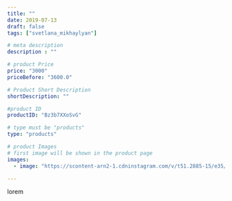 ```yaml
---
title: ""
date: 2019-07-13
draft: false
tags: ["svetlana_mikhaylyan"]

# meta description
description : ""

# product Price
price: "3000"
priceBefore: "3600.0"

# Product Short Description
shortDescription: ""

#product ID
productID: "Bz3b7XXoSvG"

# type must be "products"
type: "products"

# product Images
# first image will be shown in the product page
images:
  - image: "https://scontent-arn2-1.cdninstagram.com/v/t51.2885-15/e35/65968884_2619355484755806_1917474054674553198_n.jpg?se=7&tp=1&_nc_ht=scontent-arn2-1.cdninstagram.com&_nc_cat=106&_nc_ohc=yq9I2sV8f4wAX8kHcQT&ccb=7-4&oh=d3450ce257c70a9b51b8d53efb4d8d9b&oe=6083B41C&_nc_sid=86f79a&ig_cache_key=MjA4NzI1OTc3OTEwNjk0MTg5NA%3D%3D.2-ccb7-4"

---
```

lorem
